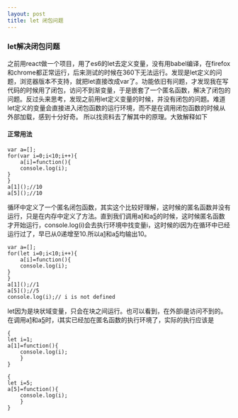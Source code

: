 ```yaml
---
layout: post
title: let 闭包问题
---
```


### let解决闭包问题

之前用react做一个项目，用了es6的let去定义变量，没有用babel编译，在firefox和chrome都正常运行，后来测试的时候在360下无法运行。发现是let定义的问题，浏览器版本不支持，就把let直接改成var了。功能依旧有问题，才发现我在写代码的时候用了闭包，访问不到渐变量，于是嵌套了一个匿名函数，解决了闭包的问题。反过头来思考，发现之前用let定义变量的时候，并没有闭包的问题。难道let定义的变量会直接进入闭包函数的运行环境，而不是在调用闭包函数的时候从外部加载，感到十分好奇。
所以找资料去了解其中的原理。大致解释如下
#### 正常用法
~~~
var a=[];
for(var i=0;i<10;i++){
	a[i]=function(){
	console.log(i);
}
}
a[1]();//10
a[5]();//10
~~~
循环中定义了一个匿名闭包函数，其实这个比较好理解，这时候的匿名函数并没有运行，只是在内存中定义了方法。直到我们调用a[1]()和a[5]()的时候，这时候匿名函数才开始运行，console.log(i)会去执行环境中找变量i，这时候的i因为在循环中已经运行过了，早已从0递增至10.所以a[1]()和a[5]()均输出10。

~~~
var a=[];
for(let i=0;i<10;i++){
	a[i]=function(){
	console.log(i);
}
}
a[1]();//1
a[5]();//5
console.log(i);// i is not defined
~~~
let因为是块状域变量，只会在块之间运行。也可以看到，在外部i是访问不到的。在调用a[1]()和a[5]()时，i其实已经加在匿名函数的执行环境了，实际的执行应该是
~~~
{
let i=1;
a[1]=function(){
	console.log(i);
	}
}

~~~

~~~
{
let i=5;
a[5]=function(){
	console.log(i);
	}
}

~~~

